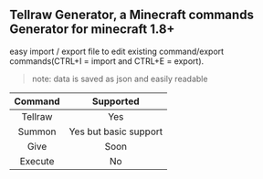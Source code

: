 ## Tellraw Generator, a Minecraft commands Generator for minecraft 1.8+
easy import / export file to edit existing command/export commands(CTRL+I = import and CTRL+E = export).
> note: data is saved as json and easily readable

| Command | Supported |
| :-------------: |:-------------:|
| Tellraw          | Yes              |
| Summon | Yes but basic support |
| Give | Soon |
| Execute| No 
